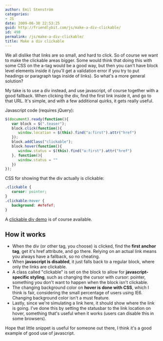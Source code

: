 ```yaml
---
author: Emil Stenström
categories:
- JS
date: 2009-06-30 22:53:25
guid: http://friendlybit.com/js/make-a-div-clickable/
id: 498
permalink: /js/make-a-div-clickable/
title: Make a div clickable
---
```


We all dislike that links are so small, and hard to click. So of course we want to make the clickable areas bigger. Some would think that doing this with some CSS on the a-tag would be a good way, but then you can't have block level elements inside it (you'll get a validation error if you try to put headings or paragraph tags inside of links). So what's a more general solution?

My take is to use a div instead, and use javascript, of course together with a good fallback. When clicking the div, find the first link inside it, and go to that URL. It's simple, and with a few additional quirks, it gets really useful.

Javascript code (requires jQuery):

```js
$(document).ready(function(){
   var block = $(".teaser");
   block.click(function(){
      window.location = $(this).find("a:first").attr("href")
   });
   block.addClass("clickable");
   block.hover(function(){
      window.status = $(this).find("a:first").attr("href")
   }, function(){
      window.status = ""
   })
});
```

CSS for showing that the div actually is clickable:

```css
.clickable {
   cursor: pointer;
}
.clickable:hover {
   background: #efefef;
}
```

A [clickable div demo](/files/clickable_block/) is of course available.

## How it works

  * When the div (or other tag, you choose) is clicked, find the **first anchor tag**, get it's href attribute, and go there. Relying on an actual link means you always have a fallback, so no cheating.
  * When **javascript is disabled**, it just falls back to a regular block, where only the links are clickable.
  * A class called "clickable" is set on the block to allow for **javascript-specific styling**, such as changing the cursor with cursor: pointer, something you don't want to happen when the block isn't clickable.
  * The changing background color on **hover is done with CSS**, which I think is fair, considering the small percentage of users using IE6. Changing background color isn't a must feature.
  * Lastly, since we're simulating a link here, it should show where the link is going. I've done this by setting the statusbar to the link location on hover, something that's useful when it works (users can disable this in some browsers).

Hope that little snippet is useful for someone out there, I think it's a good example of good use of javascript.
